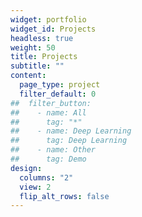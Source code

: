 ```yaml
---
widget: portfolio
widget_id: Projects
headless: true
weight: 50
title: Projects
subtitle: ""
content:
  page_type: project
  filter_default: 0
##  filter_button:
##    - name: All
##      tag: "*"
##    - name: Deep Learning
##      tag: Deep Learning
##    - name: Other
##      tag: Demo
design:
  columns: "2"
  view: 2
  flip_alt_rows: false
---
```

